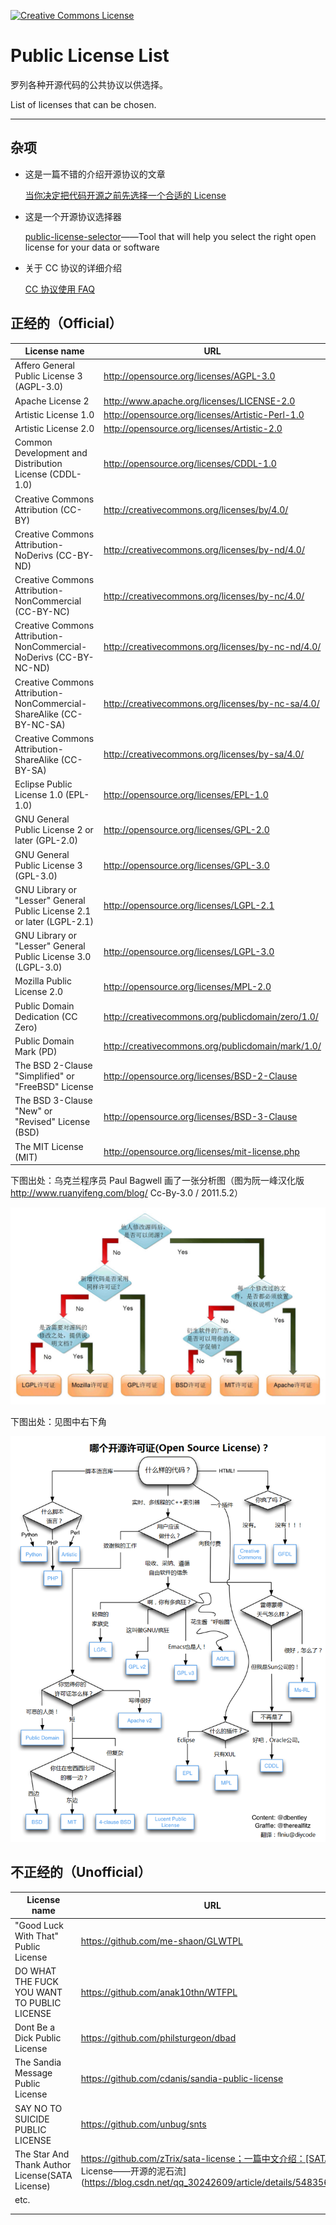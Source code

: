 

<a rel="license" href="http://creativecommons.org/licenses/by-nc-sa/4.0/"><img alt="Creative Commons License" style="border-width:0" src="https://i.creativecommons.org/l/by-nc-sa/4.0/88x31.png" /></a>

# Public License List

罗列各种开源代码的公共协议以供选择。

List of licenses that can be chosen.

------

## 杂项

-   这是一篇不错的介绍开源协议的文章

    [当你决定把代码开源之前先选择一个合适的 License](https://zhuanlan.zhihu.com/p/24575976)

-   这是一个开源协议选择器

    [public-license-selector](https://github.com/ufal/public-license-selector)——Tool that will help you select the right open license for your data or software

-   关于 CC 协议的详细介绍

    [CC 协议使用 FAQ](https://zhuanlan.zhihu.com/p/22320679)



## 正经的（Official）

|License name | URL |
|-------------|-----|
| Affero General Public License 3 (AGPL-3.0) | http://opensource.org/licenses/AGPL-3.0 |
| Apache License 2 | http://www.apache.org/licenses/LICENSE-2.0 |
| Artistic License 1.0 | http://opensource.org/licenses/Artistic-Perl-1.0 |
| Artistic License 2.0 | http://opensource.org/licenses/Artistic-2.0 |
| Common Development and Distribution License (CDDL-1.0) | http://opensource.org/licenses/CDDL-1.0 |
| Creative Commons Attribution (CC-BY) | http://creativecommons.org/licenses/by/4.0/ |
| Creative Commons Attribution-NoDerivs (CC-BY-ND) | http://creativecommons.org/licenses/by-nd/4.0/ |
| Creative Commons Attribution-NonCommercial (CC-BY-NC) | http://creativecommons.org/licenses/by-nc/4.0/ |
| Creative Commons Attribution-NonCommercial-NoDerivs (CC-BY-NC-ND) | http://creativecommons.org/licenses/by-nc-nd/4.0/ |
| Creative Commons Attribution-NonCommercial-ShareAlike (CC-BY-NC-SA) | http://creativecommons.org/licenses/by-nc-sa/4.0/ |
| Creative Commons Attribution-ShareAlike (CC-BY-SA) | http://creativecommons.org/licenses/by-sa/4.0/ |
| Eclipse Public License 1.0 (EPL-1.0) | http://opensource.org/licenses/EPL-1.0 |
| GNU General Public License 2 or later (GPL-2.0) | http://opensource.org/licenses/GPL-2.0 |
| GNU General Public License 3 (GPL-3.0) | http://opensource.org/licenses/GPL-3.0 |
| GNU Library or "Lesser" General Public License 2.1 or later (LGPL-2.1) | http://opensource.org/licenses/LGPL-2.1 |
| GNU Library or "Lesser" General Public License 3.0 (LGPL-3.0) | http://opensource.org/licenses/LGPL-3.0 |
| Mozilla Public License 2.0 | http://opensource.org/licenses/MPL-2.0 |
| Public Domain Dedication (CC Zero) | http://creativecommons.org/publicdomain/zero/1.0/ |
| Public Domain Mark (PD) | http://creativecommons.org/publicdomain/mark/1.0/ |
| The BSD 2-Clause "Simplified" or "FreeBSD" License | http://opensource.org/licenses/BSD-2-Clause |
| The BSD 3-Clause "New" or "Revised" License (BSD) | http://opensource.org/licenses/BSD-3-Clause |
| The MIT License (MIT) | http://opensource.org/licenses/mit-license.php |

下图出处：乌克兰程序员 Paul Bagwell 画了一张分析图（图为阮一峰汉化版 http://www.ruanyifeng.com/blog/ Cc-By-3.0 / 2011.5.2）

![0](README.assets/0.jpg)

下图出处：见图中右下角

![v2-6c514b8367e715c7b18aee327560e045_720w](README.assets/v2-6c514b8367e715c7b18aee327560e045_720w.png)

## 不正经的（Unofficial）

| License name                                    | URL                                                          |
| ----------------------------------------------- | ------------------------------------------------------------ |
| "Good Luck With That" Public License            | https://github.com/me-shaon/GLWTPL                           |
| DO WHAT THE FUCK YOU WANT TO PUBLIC LICENSE     | https://github.com/anak10thn/WTFPL                           |
| Dont Be a Dick Public License                   | https://github.com/philsturgeon/dbad                         |
| The Sandia Message Public License               | https://github.com/cdanis/sandia-public-license              |
| SAY NO TO SUICIDE PUBLIC LICENSE                | https://github.com/unbug/snts                                |
| The Star And Thank Author License(SATA License) | https://github.com/zTrix/sata-license；一篇中文介绍：[SATA License——开源的泥石流](https://blog.csdn.net/qq_30242609/article/details/54835687) |
| etc.                                            |                                                              |
|                                                 |                                                              |
|                                                 |                                                              |

